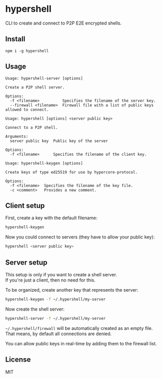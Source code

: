# hypershell

CLI to create and connect to P2P E2E encrypted shells.

## Install
```
npm i -g hypershell
```

## Usage
```shell
Usage: hypershell-server [options]

Create a P2P shell server.

Options:
  -f <filename>          Specifies the filename of the server key.
  --firewall <filename>  Firewall file with a list of public keys allowed to connect.
```

```shell
Usage: hypershell [options] <server public key>

Connect to a P2P shell.

Arguments:
  server public key  Public key of the server

Options:
  -f <filename>      Specifies the filename of the client key.
```

```shell
Usage: hypershell-keygen [options]

Create keys of type ed25519 for use by hypercore-protocol.

Options:
  -f <filename>  Specifies the filename of the key file.
  -c <comment>   Provides a new comment.
```

## Client setup
First, create a key with the default filename:
```bash
hypershell-keygen
```

Now you could connect to servers (they have to allow your public key):
```bash
hypershell <server public key>
```

## Server setup
This setup is only if you want to create a shell server.\
If you're just a client, then no need for this.

To be organized, create another key that represents the server:
```bash
hypershell-keygen -f ~/.hypershell/my-server
```

Now create the shell server:
```bash
hypershell-server -f ~/.hypershell/my-server
```

`~/.hypershell/firewall` will be automatically created as an empty file.\
That means, by default all connections are denied.

You can allow public keys in real-time by adding them to the firewall list.

## License
MIT
